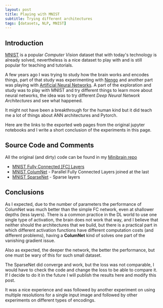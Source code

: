 ```yaml
---
layout: post
title: Playing with MNIST
subtitle: Trying different architectures
tags: [datasets, NLP, MNIST]
---
```


## Introduction
[MNIST](http://yann.lecun.com/exdb/mnist/) is a popular _Computer Vision_ dataset that with today's technology is already solved, nevertheless is a nice dataset to play with and is still popular for teaching and tutorials.

A few years ago I was trying to study how the brain works and encodes things, part of that study was experimenting with [Nengo](https://www.nengo.ai/) and another part was playing with [Artificial Neural Networks](https://en.wikipedia.org/wiki/Artificial_neural_network).
A part of the exploration and study was to play with MNIST and try different things to learn more about neural networks, the idea was to try different _Deep Neural Network Architectures_ and see what happened.

It might not have been a breakthrough for the human kind but it did teach me a lot of things about ANN architectures and Pytorch.

Here are the links to the exported web pages from the original jupyter notebooks and I write a short conclusion of the experiments in this page.

## Source Code and Comments

All the original (and dirty) code can be found in my [Minibrain repo](https://github.com/leomrocha/minibrain/tree/master/experiments/mnist)

* [MNIST Fully Connected [FC] Layers](https://leomrocha.github.io/minibrain/mnist_study_1_FC_layers.html)
* [MNIST ColumNet](https://leomrocha.github.io/minibrain/mnist_study_2_ColumNet.html) - Parallel Fully Connected Layers joined at the last 
* [MNIST SparseNet](https://leomrocha.github.io/minibrain/mnist_study_3_SparseNet.html) - Sparse layers

## Conclusions

As I expected, due to the number of parameters the performance of ColumNet was much better than the simple FC network, even at shallower depths (less layers). There is a common practice in the DL world to use one single type of activation, the brain does not work that way, and I believe that neither should the architectures that we build, but there is a practical part in which different activation functions have different computation costs (and different problems), having a **ColumNet** kind of solves one part of the vanishing gradient issue.

Also as expected, the deeper the network, the better the performance, but one must be wary of this for such small dataset.

The SparseNet did converge and work, but the loss was not comparable, I would have to check the code and change the loss to be able to compare it. If I decide to do it in the future I will publish the results here and modify this post.

It was a nice experience and was followed by another experiment on using multiple resolutions for a single input image and followed by other experiments on different types of encodings.

